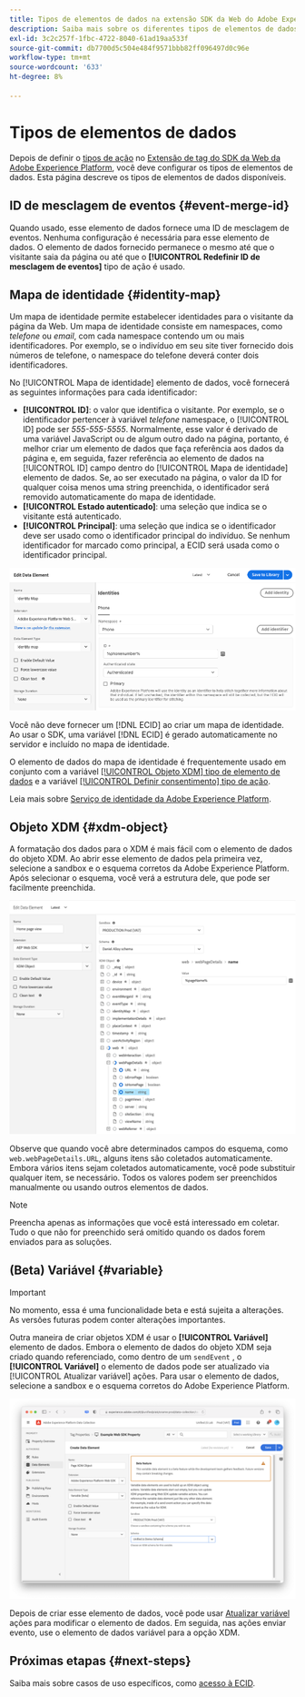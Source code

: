 ```yaml
---
title: Tipos de elementos de dados na extensão SDK da Web do Adobe Experience Platform
description: Saiba mais sobre os diferentes tipos de elementos de dados fornecidos pela extensão de tag do Adobe Experience Platform Web SDK.
exl-id: 3c2c257f-1fbc-4722-8040-61ad19aa533f
source-git-commit: db7700d5c504e484f9571bbb82ff096497d0c96e
workflow-type: tm+mt
source-wordcount: '633'
ht-degree: 8%

---
```



# Tipos de elementos de dados

Depois de definir o [tipos de ação](action-types.md) no [Extensão de tag do SDK da Web da Adobe Experience Platform](web-sdk-extension-configuration.md), você deve configurar os tipos de elementos de dados. Esta página descreve os tipos de elementos de dados disponíveis.

## ID de mesclagem de eventos {#event-merge-id}

Quando usado, esse elemento de dados fornece uma ID de mesclagem de eventos. Nenhuma configuração é necessária para esse elemento de dados. O elemento de dados fornecido permanece o mesmo até que o visitante saia da página ou até que o **[!UICONTROL Redefinir ID de mesclagem de eventos]** tipo de ação é usado.

## Mapa de identidade {#identity-map}

Um mapa de identidade permite estabelecer identidades para o visitante da página da Web. Um mapa de identidade consiste em namespaces, como _telefone_ ou _email_, com cada namespace contendo um ou mais identificadores. Por exemplo, se o indivíduo em seu site tiver fornecido dois números de telefone, o namespace do telefone deverá conter dois identificadores.

No [!UICONTROL Mapa de identidade] elemento de dados, você fornecerá as seguintes informações para cada identificador:

* **[!UICONTROL ID]**: o valor que identifica o visitante. Por exemplo, se o identificador pertencer à variável _telefone_ namespace, o [!UICONTROL ID] pode ser _555-555-5555_. Normalmente, esse valor é derivado de uma variável JavaScript ou de algum outro dado na página, portanto, é melhor criar um elemento de dados que faça referência aos dados da página e, em seguida, fazer referência ao elemento de dados na [!UICONTROL ID] campo dentro do [!UICONTROL Mapa de identidade] elemento de dados. Se, ao ser executado na página, o valor da ID for qualquer coisa menos uma string preenchida, o identificador será removido automaticamente do mapa de identidade.
* **[!UICONTROL Estado autenticado]**: uma seleção que indica se o visitante está autenticado.
* **[!UICONTROL Principal]**: uma seleção que indica se o identificador deve ser usado como o identificador principal do indivíduo. Se nenhum identificador for marcado como principal, a ECID será usada como o identificador principal.

![Imagem da interface mostrando a tela Editar elemento de dados.](./assets/identity-map-data-element.png)

Você não deve fornecer um [!DNL ECID] ao criar um mapa de identidade. Ao usar o SDK, uma variável [!DNL ECID] é gerado automaticamente no servidor e incluído no mapa de identidade.

O elemento de dados do mapa de identidade é frequentemente usado em conjunto com a variável [[!UICONTROL Objeto XDM] tipo de elemento de dados](#xdm-object) e a variável [[!UICONTROL Definir consentimento] tipo de ação](action-types.md#set-consent).

Leia mais sobre [Serviço de identidade da Adobe Experience Platform](../../identity-service/home.md).

## Objeto XDM {#xdm-object}

A formatação dos dados para o XDM é mais fácil com o elemento de dados do objeto XDM. Ao abrir esse elemento de dados pela primeira vez, selecione a sandbox e o esquema corretos da Adobe Experience Platform. Após selecionar o esquema, você verá a estrutura dele, que pode ser facilmente preenchida.

![Imagem da interface mostrando a estrutura do objeto XDM.](assets/XDM-object.png)

Observe que quando você abre determinados campos do esquema, como `web.webPageDetails.URL`, alguns itens são coletados automaticamente. Embora vários itens sejam coletados automaticamente, você pode substituir qualquer item, se necessário. Todos os valores podem ser preenchidos manualmente ou usando outros elementos de dados.

>[!NOTE]
>
>Preencha apenas as informações que você está interessado em coletar. Tudo o que não for preenchido será omitido quando os dados forem enviados para as soluções.

## (Beta) Variável {#variable}

>[!IMPORTANT]
>
>No momento, essa é uma funcionalidade beta e está sujeita a alterações. As versões futuras podem conter alterações importantes.

Outra maneira de criar objetos XDM é usar o **[!UICONTROL Variável]** elemento de dados. Embora o elemento de dados do objeto XDM seja criado quando referenciado, como dentro de um `sendEvent` , o **[!UICONTROL Variável]** o elemento de dados pode ser atualizado via [!UICONTROL Atualizar variável] ações. Para usar o elemento de dados, selecione a sandbox e o esquema corretos do Adobe Experience Platform.

![Imagem da interface mostrando a tela Criar elemento de dados.](assets/variable-data-element.png)

Depois de criar esse elemento de dados, você pode usar [Atualizar variável](./action-types.md#update-variable) ações para modificar o elemento de dados. Em seguida, nas ações enviar evento, use o elemento de dados variável para a opção XDM.

## Próximas etapas {#next-steps}

Saiba mais sobre casos de uso específicos, como [acesso à ECID](accessing-the-ecid.md).
